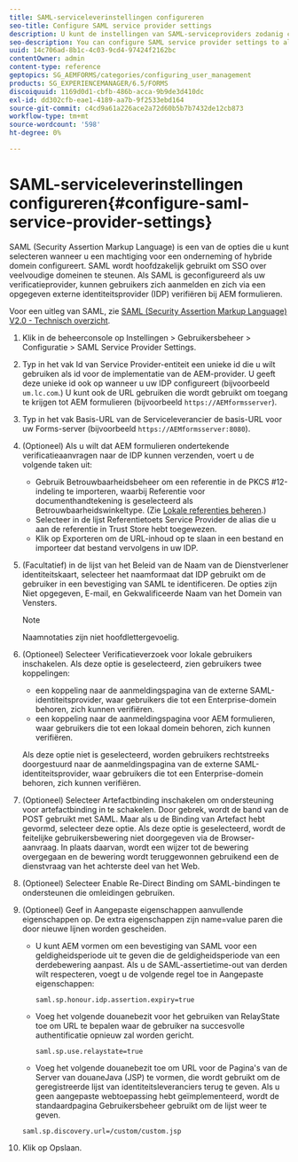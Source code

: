 ```yaml
---
title: SAML-serviceleverinstellingen configureren
seo-title: Configure SAML service provider settings
description: U kunt de instellingen van SAML-serviceproviders zodanig configureren dat gebruikers zich kunnen aanmelden en zich kunnen verifiëren bij AEM formulieren via een opgegeven externe identiteitsprovider (IDP).
seo-description: You can configure SAML service provider settings to allow users to login and authenticate to AEM forms via a specified third-party identity provider (IDP).
uuid: 14c706ad-8b1c-4c03-9cd4-97424f2162bc
contentOwner: admin
content-type: reference
geptopics: SG_AEMFORMS/categories/configuring_user_management
products: SG_EXPERIENCEMANAGER/6.5/FORMS
discoiquuid: 1169d0d1-cbfb-486b-acca-9b9de3d410dc
exl-id: dd302cfb-eae1-4189-aa7b-9f2533ebd164
source-git-commit: c4cd9a61a226ace2a72d60b5b7b7432de12cb873
workflow-type: tm+mt
source-wordcount: '598'
ht-degree: 0%

---
```


# SAML-serviceleverinstellingen configureren{#configure-saml-service-provider-settings}

SAML (Security Assertion Markup Language) is een van de opties die u kunt selecteren wanneer u een machtiging voor een onderneming of hybride domein configureert. SAML wordt hoofdzakelijk gebruikt om SSO over veelvoudige domeinen te steunen. Als SAML is geconfigureerd als uw verificatieprovider, kunnen gebruikers zich aanmelden en zich via een opgegeven externe identiteitsprovider (IDP) verifiëren bij AEM formulieren.

Voor een uitleg van SAML, zie [SAML (Security Assertion Markup Language) V2.0 - Technisch overzicht](https://www.oasis-open.org/committees/download.php/20645/sstc-saml-tech-overview-2%200-draft-10.pdf).

1. Klik in de beheerconsole op Instellingen > Gebruikersbeheer > Configuratie > SAML Service Provider Settings.
1. Typ in het vak Id van Service Provider-entiteit een unieke id die u wilt gebruiken als id voor de implementatie van de AEM-provider. U geeft deze unieke id ook op wanneer u uw IDP configureert (bijvoorbeeld `um.lc.com`.) U kunt ook de URL gebruiken die wordt gebruikt om toegang te krijgen tot AEM formulieren (bijvoorbeeld `https://AEMformsserver`).
1. Typ in het vak Basis-URL van de Serviceleverancier de basis-URL voor uw Forms-server (bijvoorbeeld `https://AEMformsserver:8080`).
1. (Optioneel) Als u wilt dat AEM formulieren ondertekende verificatieaanvragen naar de IDP kunnen verzenden, voert u de volgende taken uit:

   * Gebruik Betrouwbaarheidsbeheer om een referentie in de PKCS #12-indeling te importeren, waarbij Referentie voor documenthandtekening is geselecteerd als Betrouwbaarheidswinkeltype. (Zie [Lokale referenties beheren](/help/forms/using/admin-help/local-credentials.md#managing-local-credentials).)
   * Selecteer in de lijst Referentietoets Service Provider de alias die u aan de referentie in Trust Store hebt toegewezen.
   * Klik op Exporteren om de URL-inhoud op te slaan in een bestand en importeer dat bestand vervolgens in uw IDP.

1. (Facultatief) in de lijst van het Beleid van de Naam van de Dienstverlener identiteitskaart, selecteer het naamformaat dat IDP gebruikt om de gebruiker in een bevestiging van SAML te identificeren. De opties zijn Niet opgegeven, E-mail, en Gekwalificeerde Naam van het Domein van Vensters.

   >[!NOTE]
   >
   >Naamnotaties zijn niet hoofdlettergevoelig.

1. (Optioneel) Selecteer Verificatieverzoek voor lokale gebruikers inschakelen. Als deze optie is geselecteerd, zien gebruikers twee koppelingen:

   * een koppeling naar de aanmeldingspagina van de externe SAML-identiteitsprovider, waar gebruikers die tot een Enterprise-domein behoren, zich kunnen verifiëren.
   * een koppeling naar de aanmeldingspagina voor AEM formulieren, waar gebruikers die tot een lokaal domein behoren, zich kunnen verifiëren.

   Als deze optie niet is geselecteerd, worden gebruikers rechtstreeks doorgestuurd naar de aanmeldingspagina van de externe SAML-identiteitsprovider, waar gebruikers die tot een Enterprise-domein behoren, zich kunnen verifiëren.

1. (Optioneel) Selecteer Artefactbinding inschakelen om ondersteuning voor artefactbinding in te schakelen. Door gebrek, wordt de band van de POST gebruikt met SAML. Maar als u de Binding van Artefact hebt gevormd, selecteer deze optie. Als deze optie is geselecteerd, wordt de feitelijke gebruikersbewering niet doorgegeven via de Browser-aanvraag. In plaats daarvan, wordt een wijzer tot de bewering overgegaan en de bewering wordt teruggewonnen gebruikend een de dienstvraag van het achterste deel van het Web.
1. (Optioneel) Selecteer Enable Re-Direct Binding om SAML-bindingen te ondersteunen die omleidingen gebruiken.
1. (Optioneel) Geef in Aangepaste eigenschappen aanvullende eigenschappen op. De extra eigenschappen zijn name=value paren die door nieuwe lijnen worden gescheiden.

   * U kunt AEM vormen om een bevestiging van SAML voor een geldigheidsperiode uit te geven die de geldigheidsperiode van een derdebewering aanpast. Als u de SAML-assertietime-out van derden wilt respecteren, voegt u de volgende regel toe in Aangepaste eigenschappen:

     `saml.sp.honour.idp.assertion.expiry=true`

   * Voeg het volgende douanebezit voor het gebruiken van RelayState toe om URL te bepalen waar de gebruiker na succesvolle authentificatie opnieuw zal worden gericht.

     `saml.sp.use.relaystate=true`

   * Voeg het volgende douanebezit toe om URL voor de Pagina&#39;s van de Server van douaneJava (JSP) te vormen, die wordt gebruikt om de geregistreerde lijst van identiteitsleveranciers terug te geven. Als u geen aangepaste webtoepassing hebt geïmplementeerd, wordt de standaardpagina Gebruikersbeheer gebruikt om de lijst weer te geven.

   `saml.sp.discovery.url=/custom/custom.jsp`

1. Klik op Opslaan.
